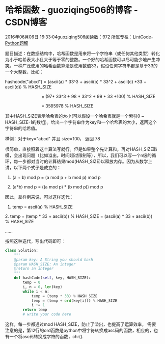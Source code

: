 # 哈希函数 - guoziqing506的博客 - CSDN博客





2016年06月06日 16:33:04[guoziqing506](https://me.csdn.net/guoziqing506)阅读数：972
所属专栏：[LintCode-Python题解](https://blog.csdn.net/column/details/guoziqing-blog.html)








题目描述：在数据结构中，哈希函数是用来将一个字符串（或任何其他类型）转化为小于哈希表大小且大于等于零的整数。一个好的哈希函数可以尽可能少地产生冲突。一种广泛使用的哈希函数算法是使用数值33，假设任何字符串都是基于33的一个大整数，比如：



hashcode("abcd") = (ascii(a) * 33^3 + ascii(b) * 33^2 + ascii(c) *33 + ascii(d)) % HASH_SIZE 



                              = (97* 33^3 + 98 * 33^2 + 99 * 33 +100) % HASH_SIZE



                              = 3595978 % HASH_SIZE


其中HASH_SIZE表示哈希表的大小(可以假设一个哈希表就是一个索引0 ~ HASH_SIZE-1的数组)。给出一个字符串作为key和一个哈希表的大小，返回这个字符串的哈希值。

样例：对于key="abcd" 并且 size=100， 返回 78




很简单，直接照着这个算法写就行。但是如果整个先计算和，再对HASH_SIZE取模，会出现问题（比如溢出，时间超过限制等），所以，我们可以写一个n级的循环，每一步都对当时的计算结果mod(HASH_SIZE)以释放内存。因为从数学上讲，以下两个式子是成立的：

1. (a + b) mod p = (a mod p + b mod p) mod p

2. (a*b) mod p = ((a mod p) * (b mod p)) mod p

因此，拿样例来说，可以这样迭代：

1. temp = ascii(a) % HASH_SIZE

2. temp = (temp * 33 + ascii(b)) % HASH_SIZE
 = (ascii(a) * 33 + ascii(b)) % HASH_SIZE

......

按照这种迭代，写出代码即可：



```python
class Solution:
    """
    @param key: A String you should hash
    @param HASH_SIZE: An integer
    @return an integer
    """
    def hashCode(self, key, HASH_SIZE):
        temp = 0
        i, n = 0, len(key)
        while i < n:
            temp = (temp * 33) % HASH_SIZE
            temp = (temp + ord(key[i])) % HASH_SIZE
            i += 1
        return temp
        # write your code here
```


这样，每一步都通过mod HASH_SIZE，防止了溢出，也提高了运算效率。
需要注意的是，第12行的ord函数是python中将字符转换成asc码的函数，相应的，也有一个将asc码转换成字符的函数，chr().



